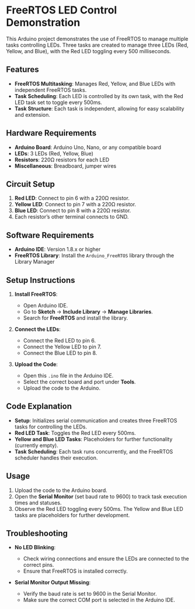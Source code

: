 # FreeRTOS LED Control Demonstration

This Arduino project demonstrates the use of FreeRTOS to manage multiple tasks controlling LEDs. Three tasks are created to manage three LEDs (Red, Yellow, and Blue), with the Red LED toggling every 500 milliseconds.

## Features

- **FreeRTOS Multitasking**: Manages Red, Yellow, and Blue LEDs with independent FreeRTOS tasks.
- **Task Scheduling**: Each LED is controlled by its own task, with the Red LED task set to toggle every 500ms.
- **Task Structure**: Each task is independent, allowing for easy scalability and extension.

## Hardware Requirements

- **Arduino Board**: Arduino Uno, Nano, or any compatible board
- **LEDs**: 3 LEDs (Red, Yellow, Blue)
- **Resistors**: 220Ω resistors for each LED
- **Miscellaneous**: Breadboard, jumper wires

## Circuit Setup

1. **Red LED**: Connect to pin 6 with a 220Ω resistor.
2. **Yellow LED**: Connect to pin 7 with a 220Ω resistor.
3. **Blue LED**: Connect to pin 8 with a 220Ω resistor.
4. Each resistor’s other terminal connects to GND.

## Software Requirements

- **Arduino IDE**: Version 1.8.x or higher
- **FreeRTOS Library**: Install the `Arduino_FreeRTOS` library through the Library Manager

## Setup Instructions

1. **Install FreeRTOS**:
   - Open Arduino IDE.
   - Go to **Sketch** -> **Include Library** -> **Manage Libraries**.
   - Search for **FreeRTOS** and install the library.

2. **Connect the LEDs**:
   - Connect the Red LED to pin 6.
   - Connect the Yellow LED to pin 7.
   - Connect the Blue LED to pin 8.

3. **Upload the Code**:
   - Open this `.ino` file in the Arduino IDE.
   - Select the correct board and port under **Tools**.
   - Upload the code to the Arduino.

## Code Explanation

- **Setup**: Initializes serial communication and creates three FreeRTOS tasks for controlling the LEDs.
- **Red LED Task**: Toggles the Red LED every 500ms.
- **Yellow and Blue LED Tasks**: Placeholders for further functionality (currently empty).
- **Task Scheduling**: Each task runs concurrently, and the FreeRTOS scheduler handles their execution.

## Usage

1. Upload the code to the Arduino board.
2. Open the **Serial Monitor** (set baud rate to 9600) to track task execution times and statuses.
3. Observe the Red LED toggling every 500ms. The Yellow and Blue LED tasks are placeholders for further development.

## Troubleshooting

- **No LED Blinking**:
  - Check wiring connections and ensure the LEDs are connected to the correct pins.
  - Ensure that FreeRTOS is installed correctly.

- **Serial Monitor Output Missing**:
  - Verify the baud rate is set to 9600 in the Serial Monitor.
  - Make sure the correct COM port is selected in the Arduino IDE.

